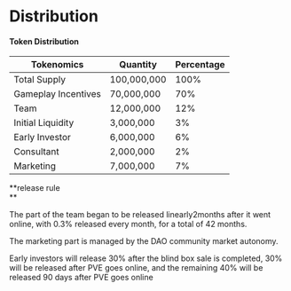 # Distribution

#### Token Distribution

| Tokenomics          | Quantity    | Percentage |
| ------------------- | ----------- | ---------- |
| Total Supply        | 100,000,000 | 100%       |
| Gameplay Incentives | 70,000,000  | 70%        |
| Team                | 12,000,000  | 12%        |
| Initial Liquidity   | 3,000,000   | 3%         |
| Early Investor      | 6,000,000   | 6%         |
| Consultant          | 2,000,000   | 2%         |
| Marketing           | 7,000,000   | 7%         |

\*\*release rule\
\*\*

The part of the team began to be released linearly2months after it went online, with 0.3% released every month, for a total of 42 months.

The marketing part is managed by the DAO community market autonomy.

Early investors will release 30% after the blind box sale is completed, 30% will be released after PVE goes online, and the remaining 40% will be released 90 days after PVE goes online
